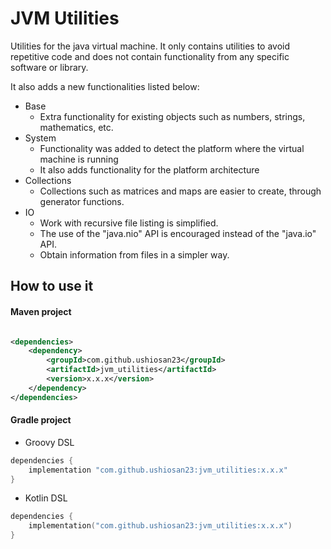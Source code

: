 # JVM Utilities

Utilities for the java virtual machine. It only contains utilities to avoid repetitive code and does not contain functionality
from any specific software or library.

It also adds a new functionalities listed below:

- Base
	- Extra functionality for existing objects such as numbers, strings, mathematics, etc.
- System
	- Functionality was added to detect the platform where the virtual machine is running
	- It also adds functionality for the platform architecture
- Collections
	- Collections such as matrices and maps are easier to create, through generator functions.
- IO
	- Work with recursive file listing is simplified.
	- The use of the "java.nio" API is encouraged instead of the "java.io" API.
	- Obtain information from files in a simpler way.

## How to use it

#### Maven project

```xml

<dependencies>
	<dependency>
		<groupId>com.github.ushiosan23</groupId>
		<artifactId>jvm_utilities</artifactId>
		<version>x.x.x</version>
	</dependency>
</dependencies>
```

#### Gradle project

- Groovy DSL

```groovy
dependencies {
	implementation "com.github.ushiosan23:jvm_utilities:x.x.x"
}
```

- Kotlin DSL

```kotlin
dependencies {
	implementation("com.github.ushiosan23:jvm_utilities:x.x.x")
}
```
